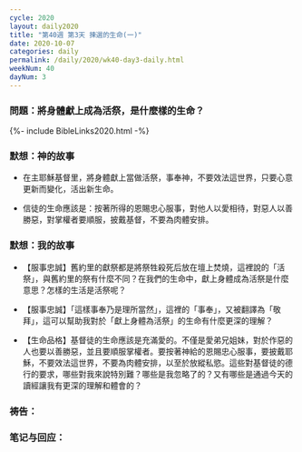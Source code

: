 ```yaml
---
cycle: 2020
layout: daily2020
title: "第40週 第3天 揀選的生命(一)"
date: 2020-10-07
categories: daily
permalink: /daily/2020/wk40-day3-daily.html
weekNum: 40
dayNum: 3
---
```


### 問題：將身體獻上成為活祭，是什麼樣的生命？

{%- include BibleLinks2020.html -%}

### 默想：神的故事 
+ 在主耶穌基督里，將身體獻上當做活祭，事奉神，不要效法這世界，只要心意更新而變化，活出新生命。

+ 信徒的生命應該是：按著所得的恩賜忠心服事，對他人以愛相待，對惡人以善勝惡，對掌權者要順服，披戴基督，不要為肉體安排。

### 默想：我的故事
+ 【服事忠誠】舊約里的獻祭都是將祭牲殺死后放在壇上焚燒，這裡說的「活祭」，與舊約里的祭有什麼不同？在我們的生命中，獻上身體成為活祭是什麼意思？怎樣的生活是活祭呢？

+ 【服事忠誠】「這樣事奉乃是理所當然」，這裡的「事奉」，又被翻譯為「敬拜」，這可以幫助我對於「獻上身體為活祭」的生命有什麼更深的理解？

+ 【生命品格】基督徒的生命應該是充滿愛的。不僅是愛弟兄姐妹，對於作惡的人也要以善勝惡，並且要順服掌權者。要按著神給的恩賜忠心服事，要披戴耶穌，不要效法這世界，不要為肉體安排，以至於放縱私慾。這些對基督徒的德行的要求，哪些對我來說特別難？哪些是我忽略了的？又有哪些是通過今天的讀經讓我有更深的理解和體會的？

### 祷告：

### 笔记与回应：
